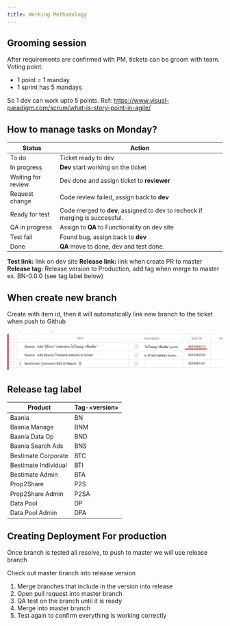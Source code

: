 ```yaml
---
title: Working Methodology
---
```


## Grooming session

After requirements are confirmed with PM, tickets can be groom with team.
Voting point:

- 1 point = 1 manday
- 1 sprint has 5 mandays

So 1 dev can work upto 5 points.
Ref: https://www.visual-paradigm.com/scrum/what-is-story-point-in-agile/

## How to manage tasks on Monday?

| Status             | Action                                                                       |
|--------------------|------------------------------------------------------------------------------|
| To do              | Ticket ready to dev                                                          |
| In progress        | **Dev** start working on the ticket                                          |
| Waiting for review | Dev done and assign ticket to **reviewer**                                   |
| Request change     | Code review failed, assign back to **dev**                                   |
| Ready for test     | Code merged to **dev**, assigned to dev to recheck if merging is successful. |
| QA in progress     | Assign to **QA** to Functionality on dev site                                |
| Test fail          | Found bug, assign back to **dev**                                            |
| Done               | **QA** move to done, dev and test done.                                      |

**Test link:** link on dev site
**Release link:** link when create PR to master
**Release tag:** Release version to Production, add tag when merge to master ex. BN-0.0.0  (see tag label below)

## When create new branch

Create with item id, then it will automatically link new branch to the ticket when push to Github

![Monday Item Id](assets/monday-itemid.png)

## Release tag label


| Product              | Tag-\<version\> |
|----------------------|-----------------|
| Baania               | BN              |
| Baania Manage        | BNM             |
| Baania Data Op       | BND             |
| Baania Search Ads    | BNS             |
| Bestimate Corporate  | BTC             |
| Bestimate Individual | BTI             |
| Bestimate Admin      | BTA             |
| Prop2Share           | P2S             |
| Prop2Share Admin     | P2SA            |
| Data Pool            | DP              |
| Data Pool Admin      | DPA             |


## Creating Deployment For production

Once branch is tested all resolve, to push to master we will use release branch

Check out master branch into release version
1. Merge branches that include in the version into release
2. Open pull request into master branch
3. QA test on the branch until it is ready
4. Merge into master branch
5. Test again to confirm everything is working correctly
